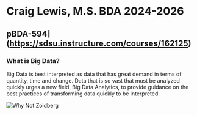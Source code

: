 # Craig Lewis, M.S. BDA 2024-2026
## pBDA-594](https://sdsu.instructure.com/courses/162125)

### What is Big Data?
  Big Data is best interpreted as data that has great demand in terms of quantity, time and change. Data that is so vast that must be analyzed quickly urges a new field, Big Data Analytics, to provide guidance on the best practices of transforming data quickly to be interpreted.

  
  ![Why Not Zoidberg](https://imgflip.com/s/meme/Futurama-Zoidberg.jpg)
